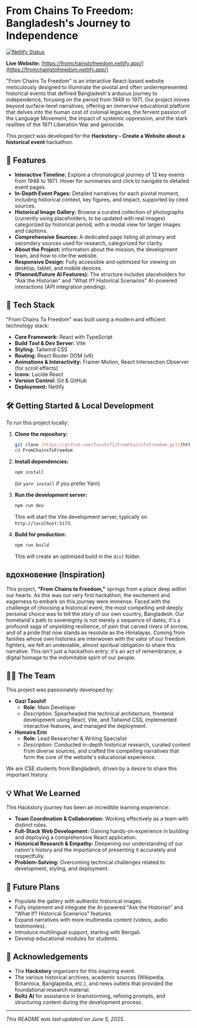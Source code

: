 # From Chains To Freedom: Bangladesh's Journey to Independence

[![Netlify Status](https://api.netlify.com/api/v1/badges/YOUR_NETLIFY_SITE_ID/deploy-status)](https://app.netlify.com/sites/fromchainstofreedom/deploys) <!-- Optional: Replace YOUR_NETLIFY_SITE_ID with your actual Netlify site ID for a deploy status badge -->

**Live Website:** [https://fromchainstofreedom.netlify.app/](https://fromchainstofreedom.netlify.app/)

"From Chains To Freedom" is an interactive React-based website meticulously designed to illuminate the pivotal and often underrepresented historical events that defined Bangladesh's arduous journey to independence, focusing on the period from 1948 to 1971. Our project moves beyond surface-level narratives, offering an immersive educational platform that delves into the human cost of colonial legacies, the fervent passion of the Language Movement, the impact of systemic oppression, and the stark realities of the 1971 Liberation War and genocide.

This project was developed for the **Hackstory - Create a Website about a historical event** hackathon.

## 🌟 Features

* **Interactive Timeline:** Explore a chronological journey of 12 key events from 1948 to 1971. Hover for summaries and click to navigate to detailed event pages.
* **In-Depth Event Pages:** Detailed narratives for each pivotal moment, including historical context, key figures, and impact, supported by cited sources.
* **Historical Image Gallery:** Browse a curated collection of photographs (currently using placeholders, to be updated with real images) categorized by historical period, with a modal view for larger images and captions.
* **Comprehensive Sources:** A dedicated page listing all primary and secondary sources used for research, categorized for clarity.
* **About the Project:** Information about the mission, the development team, and how to cite the website.
* **Responsive Design:** Fully accessible and optimized for viewing on desktop, tablet, and mobile devices.
* **(Planned/Future AI Features):** The structure includes placeholders for "Ask the Historian" and "What If? Historical Scenarios" AI-powered interactions (API integration pending).

## 🚀 Tech Stack

"From Chains To Freedom" was built using a modern and efficient technology stack:

* **Core Framework:** React with TypeScript
* **Build Tool & Dev Server:** Vite
* **Styling:** Tailwind CSS
* **Routing:** React Router DOM (v6)
* **Animations & Interactivity:** Framer Motion, React Intersection Observer (for scroll effects)
* **Icons:** Lucide React
* **Version Control:** Git & GitHub
* **Deployment:** Netlify

## 🛠️ Getting Started & Local Development

To run this project locally:

1.  **Clone the repository:**
    ```bash
    git clone [https://github.com/Taoshif1/FromChainsToFreedom.git](https://github.com/Taoshif1/FromChainsToFreedom.git)
    cd FromChainsToFreedom
    ```

2.  **Install dependencies:**
    ```bash
    npm install
    ```
    (or `yarn install` if you prefer Yarn)

3.  **Run the development server:**
    ```bash
    npm run dev
    ```
    This will start the Vite development server, typically on `http://localhost:5173`.

4.  **Build for production:**
    ```bash
    npm run build
    ```
    This will create an optimized build in the `dist` folder.

##  вдохновение (Inspiration)

This project, **"From Chains to Freedom,"** springs from a place deep within our hearts. As this was our very first hackathon, the excitement and eagerness to embark on this journey were immense. Faced with the challenge of choosing a historical event, the most compelling and deeply personal choice was to tell the story of our own country, Bangladesh. Our homeland's path to sovereignty is not merely a sequence of dates; it's a profound saga of unyielding resilience, of pain that carved rivers of sorrow, and of a pride that now stands as resolute as the Himalayas. Coming from families whose own histories are interwoven with the valor of our freedom fighters, we felt an undeniable, almost spiritual obligation to share this narrative. This isn't just a hackathon entry; it's an act of remembrance, a digital homage to the indomitable spirit of our people.

## 🧑‍💻 The Team

This project was passionately developed by:

* **Gazi Taoshif**
    * **Role:** Main Developer
    * *Description:* Spearheaded the technical architecture, frontend development using React, Vite, and Tailwind CSS, implemented interactive features, and managed the deployment.
* **Homaira Erin**
    * **Role:** Lead Researcher & Writing Specialist
    * *Description:* Conducted in-depth historical research, curated content from diverse sources, and crafted the compelling narratives that form the core of the website's educational experience.

We are CSE students from Bangladesh, driven by a desire to share this important history.

## 💡 What We Learned

This Hackstory journey has been an incredible learning experience:
* **Team Coordination & Collaboration:** Working effectively as a team with distinct roles.
* **Full-Stack Web Development:** Gaining hands-on experience in building and deploying a comprehensive React application.
* **Historical Research & Empathy:** Deepening our understanding of our nation's history and the importance of presenting it accurately and respectfully.
* **Problem-Solving:** Overcoming technical challenges related to development, styling, and deployment.

## 🔮 Future Plans

* Populate the gallery with authentic historical images.
* Fully implement and integrate the AI-powered "Ask the Historian" and "What If? Historical Scenarios" features.
* Expand narratives with more multimedia content (videos, audio testimonies).
* Introduce multilingual support, starting with Bengali.
* Develop educational modules for students.

## 🙏 Acknowledgements

* The **Hackstory** organizers for this inspiring event.
* The various historical archives, academic sources (Wikipedia, Britannica, Banglapedia, etc.), and news outlets that provided the foundational research material.
* **Boltz AI** for assistance in brainstorming, refining prompts, and structuring content during the development process.

---

*This README was last updated on June 5, 2025.*
